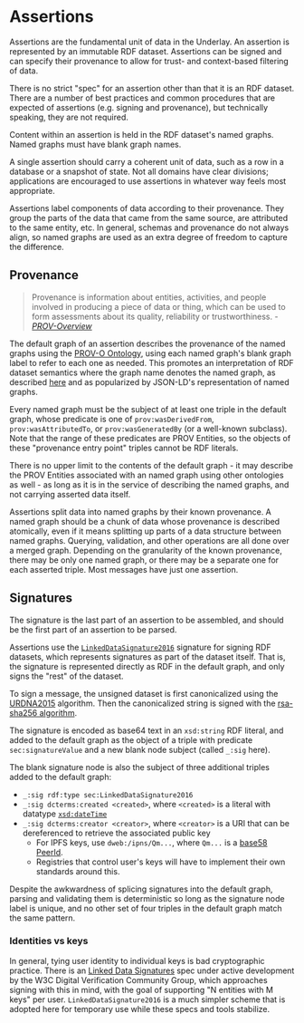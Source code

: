 # Assertions

Assertions are the fundamental unit of data in the Underlay. An assertion is represented by an immutable RDF dataset. Assertions can be signed and can specify their provenance to allow for trust- and context-based filtering of data.

There is no strict "spec" for an assertion other than that it is an RDF dataset. There are a number of best practices and common procedures that are expected of assertions (e.g. signing and provenance), but technically speaking, they are not required.

Content within an assertion is held in the RDF dataset's named graphs. Named graphs must have blank graph names.

A single assertion should carry a coherent unit of data, such as a row in a database or a snapshot of state. Not all domains have clear divisions; applications are encouraged to use assertions in whatever way feels most appropriate.

Assertions label components of data according to their provenance. They group the parts of the data that came from the same source, are attributed to the same entity, etc. In general, schemas and provenance do not always align, so named graphs are used as an extra degree of freedom to capture the difference.

## Provenance

> Provenance is information about entities, activities, and people involved in producing a piece of data or thing, which can be used to form assessments about its quality, reliability or trustworthiness. - _[PROV-Overview](https://www.w3.org/TR/prov-overview/)_

The default graph of an assertion describes the provenance of the named graphs using the [PROV-O Ontology](https://www.w3.org/TR/prov-o/), using each named graph's blank graph label to refer to each one as needed. This promotes an interpretation of RDF dataset semantics where the graph name denotes the named graph, as described [here](https://www.w3.org/TR/rdf11-datasets/#the-graph-name-denotes-the-named-graph-or-the-graph) and as popularized by JSON-LD's representation of named graphs.

Every named graph must be the subject of at least one triple in the default graph, whose predicate is one of `prov:wasDerivedFrom`, `prov:wasAttributedTo`, or `prov:wasGeneratedBy` (or a well-known subclass). Note that the range of these predicates are PROV Entities, so the objects of these "provenance entry point" triples cannot be RDF literals.

There is no upper limit to the contents of the default graph - it may describe the PROV Entities associated with an named graph using other ontologies as well - as long as it is in the service of describing the named graphs, and not carrying asserted data itself.

Assertions split data into named graphs by their known provenance. A named graph should be a chunk of data whose provenance is described atomically, even if it means splitting up parts of a data structure between named graphs. Querying, validation, and other operations are all done over a merged graph. Depending on the granularity of the known provenance, there may be only one named graph, or there may be a separate one for each asserted triple. Most messages have just one assertion.


## Signatures

The signature is the last part of an assertion to be assembled, and should be the first part of an assertion to be parsed.

Assertions use the [`LinkedDataSignature2016`](https://web-payments.org/vocabs/security#LinkedDataSignature2015) signature for signing RDF datasets, which represents signatures as part of the dataset itself.  That is, the signature is represented directly as RDF in the default graph, and only signs the "rest" of the dataset.

To sign a message, the unsigned dataset is first canonicalized using the [URDNA2015](https://json-ld.github.io/normalization/spec/) algorithm. Then the canonicalized string is signed with the [rsa-sha256 algorithm](http://www.w3.org/2000/09/xmldsig#rsa-sha256).

The signature is encoded as base64 text in an `xsd:string` RDF literal, and added to the default graph as the object of a triple with predicate `sec:signatureValue` and a new blank node subject (called `_:sig` here).

The blank signature node is also the subject of three additional triples added to the default graph:

- `_:sig rdf:type sec:LinkedDataSignature2016`
- `_:sig dcterms:created <created>`, where `<created>` is a literal with datatype [`xsd:dateTime`](https://www.w3.org/TR/xmlschema11-2/#dateTime)
- `_:sig dcterms:creator <creator>`, where `<creator>` is a URI that can be dereferenced to retrieve the associated public key 
  - For IPFS keys, use `dweb:/ipns/Qm...`, where `Qm...` is a [base58 PeerId](https://docs.ipfs.io/guides/concepts/ipns/).
  - Registries that control user's keys will have to implement their own standards around this.

Despite the awkwardness of splicing signatures into the default graph, parsing and validating them is deterministic so long as the signature node label is unique, and no other set of four triples in the default graph match the same pattern.

### Identities vs keys

In general, tying user identity to individual keys is bad cryptographic practice. There is an [Linked Data Signatures](https://w3c-dvcg.github.io/ld-signatures) spec under active development by the W3C Digital Verification Community Group, which approaches signing with this in mind, with the goal of supporting "N entities with M keys" per user. `LinkedDataSignature2016` is a much simpler scheme that is adopted here for temporary use while these specs and tools stabilize.


